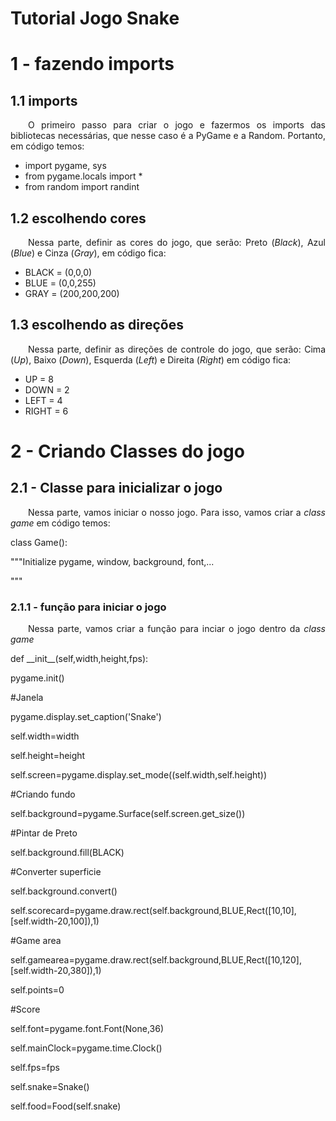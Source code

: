 # Tutorial Jogo Snake 

# 1 - fazendo imports  
## 1.1 imports
<p  align="justify">&emsp;&emsp;O primeiro passo para criar o jogo e fazermos os imports das bibliotecas necessárias, que nesse caso é a PyGame e a Random. Portanto, em código temos:</p>
<html>
<ul>
<li>  import pygame, sys</li>
<li>  from pygame.locals import *</li>
<li>  from random import randint </li>
</ul>
</html>

## 1.2 escolhendo cores

<p  align="justify">&emsp;&emsp;Nessa parte, definir as cores do jogo, que serão: Preto (<i>Black</i>), Azul (<i>Blue</i>) e Cinza (<i>Gray</i>), em código fica:</p>
<html>
<ul>
<li>  BLACK = (0,0,0)</li>
<li>  BLUE = (0,0,255)</li>
<li>  GRAY = (200,200,200)</li>
</ul>
</html>

## 1.3 escolhendo as direções

<p  align="justify">&emsp;&emsp;Nessa parte, definir as direções de controle do jogo, que serão: Cima (<i>Up</i>), Baixo (<i>Down</i>), Esquerda (<i>Left</i>) e Direita (<i>Right</i>) em código fica:</p>
<html>
<ul>
<li>  UP = 8</li>
<li>  DOWN = 2</li>
<li>  LEFT = 4</li>
<li>  RIGHT = 6</li>
</ul>
</html>

# 2 - Criando Classes do jogo

## 2.1 - Classe para inicializar o jogo

<p  align="justify">&emsp;&emsp;Nessa parte, vamos iniciar o nosso jogo. Para isso, vamos criar a <i>class game</i> em código temos:</p>
<p align="justify">class Game():</p>
    <p align="justify">"""Initialize pygame, window, background, font,...</p>
    """</p>

### 2.1.1 - função para iniciar o jogo
<p  align="justify">&emsp;&emsp;Nessa parte, vamos criar a função para inciar o jogo dentro da <i>class game</i></p>

<p align="justify">def __init__(self,width,height,fps):</p>
<p align="justify">pygame.init()</p>
<p align="justify">#Janela</p>
<p align="justify">pygame.display.set_caption('Snake')</p>
<p align="justify">self.width=width</p>
<p align="justify">self.height=height</p>
<p align="justify">self.screen=pygame.display.set_mode((self.width,self.height))</p>
<p align="justify">#Criando fundo</p>
<p align="justify">self.background=pygame.Surface(self.screen.get_size())</p>
<p align="justify">#Pintar de Preto</p>
<p align="justify">self.background.fill(BLACK)</p>
<p align="justify">#Converter superficie</p>
<p align="justify">self.background.convert()</p>
<p align="justify">self.scorecard=pygame.draw.rect(self.background,BLUE,Rect([10,10],[self.width-20,100]),1)</p>
<p align="justify">#Game area</p>
<p align="justify">self.gamearea=pygame.draw.rect(self.background,BLUE,Rect([10,120],[self.width-20,380]),1)</p>
<p align="justify">self.points=0</p>
<p align="justify">#Score</p>
<p align="justify">self.font=pygame.font.Font(None,36)</p>
<p align="justify">self.mainClock=pygame.time.Clock()</p>
<p align="justify">self.fps=fps</p>
<p align="justify">self.snake=Snake()</p>
<p align="justify">self.food=Food(self.snake)</p>
</p>

